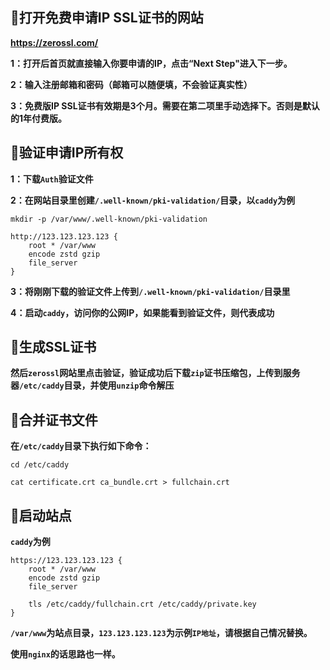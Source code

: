 ## 🔵打开免费申请IP SSL证书的网站


**https://zerossl.com/**

**1：打开后首页就直接输入你要申请的IP，点击“Next Step"进入下一步。**

**2：输入注册邮箱和密码（邮箱可以随便填，不会验证真实性）**

**3：免费版IP SSL证书有效期是3个月。需要在第二项里手动选择下。否则是默认的1年付费版。**

## 🔵验证申请IP所有权

**1：下载`Auth`验证文件**

**2：在网站目录里创建`/.well-known/pki-validation/`目录，以`caddy`为例**
```
mkdir -p /var/www/.well-known/pki-validation
```
```
http://123.123.123.123 {
    root * /var/www
    encode zstd gzip
    file_server
}
```

**3：将刚刚下载的验证文件上传到`/.well-known/pki-validation/`目录里**

**4：启动`caddy`，访问你的公网IP，如果能看到验证文件，则代表成功**

## 🔵生成SSL证书

**然后`zerossl`网站里点击验证，验证成功后下载`zip`证书压缩包，上传到服务器`/etc/caddy`目录，并使用`unzip`命令解压**


## 🔵合并证书文件

**在`/etc/caddy`目录下执行如下命令：**

```
cd /etc/caddy
```
```
cat certificate.crt ca_bundle.crt > fullchain.crt
```

## 🔵启动站点

**`caddy`为例**
```
https://123.123.123.123 {
    root * /var/www
    encode zstd gzip
    file_server

    tls /etc/caddy/fullchain.crt /etc/caddy/private.key
}
```
**`/var/www`为站点目录，`123.123.123.123`为示例`IP地址`，请根据自己情况替换。**

**使用`nginx`的话思路也一样。**
